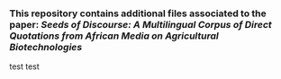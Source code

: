 ### This repository contains additional files associated to the paper: *Seeds of Discourse: A Multilingual Corpus of Direct Quotations from African Media on Agricultural Biotechnologies*


test test
